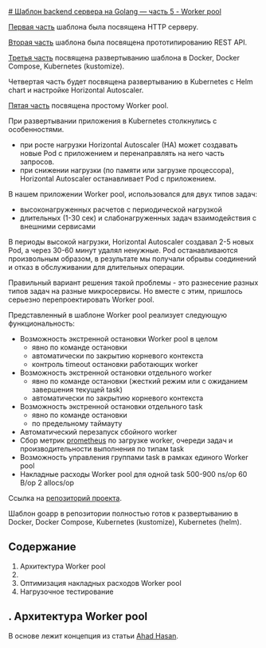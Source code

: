 [# Шаблон backend сервера на Golang — часть 5 - Worker pool](https://habr.com/ru/post/720286/)

[//]: # (![Схема развертывания в Kubernetes]&#40;https://github.com/romapres2010/goapp/raw/master/doc/diagram/APP%20-%20Kebernates.jpg&#41;)

[Первая часть](https://habr.com/ru/post/492062/) шаблона была посвящена HTTP серверу.

[Вторая часть](https://habr.com/ru/post/500554/) шаблона была посвящена прототипированию REST API.

[Третья часть](https://habr.com/ru/post/716634/) посвящена развертыванию шаблона в Docker, Docker Compose, Kubernetes (kustomize).

Четвертая часть будет посвящена развертыванию в Kubernetes с Helm chart и настройке Horizontal Autoscaler.

[Пятая часть](https://habr.com/ru/post/720286/) посвящена простому Worker pool.

При развертывании приложения в Kubernetes столкнулись с особенностями.
- при росте нагрузки Horizontal Autoscaler (HA) может создавать новые Pod c приложением и перенаправлять на него часть запросов.
- при снижении нагрузки (по памяти или загрузке процессора), Horizontal Autoscaler останавливает Pod c приложением.   

В нашем приложении Worker pool, использовался для двух типов задач: 
- высоконагруженных расчетов с периодической нагрузкой
- длительных (1-30 сек) и слабонагруженных задач взаимодействия с внешними сервисами   

В периоды высокой нагрузки, Horizontal Autoscaler создавал 2-5 новых Pod, а через 30-60 минут удалял ненужные. Pod останавливаются произвольным образом, в результате мы получали обрывы соединений и отказ в обслуживании для длительных операции. 

Правильный вариант решения такой проблемы - это разнесение разных типов задач на разные микросервисы. Но вместе с этим, пришлось серьезно перепроектировать Worker pool.

Представленный в шаблоне Worker pool реализует следующую функциональность:
- Возможность экстренной остановки Worker pool в целом 
  - явно по команде остановки
  - автоматически по закрытию корневого контекста
  - контроль timeout остановки работающих worker
- Возможность экстренной остановки отдельного worker
  - явно по команде остановки (жесткий режим или с ожиданием завершения текущей task)
  - автоматически по закрытию корневого контекста
- Возможность экстренной остановки отдельного task
  - явно по команде остановки
  - по предельному таймауту
- Автоматический перезапуск сбойного worker
- Сбор метрик [prometheus](https://prometheus.io/) по загрузке worker, очереди задач и производительности выполнения по типам task
- Возможность управления группами task в рамках единого Worker pool
- Накладные расходы Worker pool для одной task 500-900 ns/op 60 B/op 2 allocs/op

Ссылка на [репозиторий проекта](https://github.com/romapres2010/goapp).

Шаблон goapp в репозитории полностью готов к развертыванию в Docker, Docker Compose, Kubernetes (kustomize), Kubernetes (helm).

## Содержание
1. Архитектура Worker pool
2. 
3. Оптимизация накладных расходов Worker pool
4. Нагрузочное тестирование
 
<cut />

## . Архитектура Worker pool
В основе лежит концепция из статьи [Ahad Hasan](https://hackernoon.com/concurrency-in-golang-and-workerpool-part-2-l3w31q7). 

